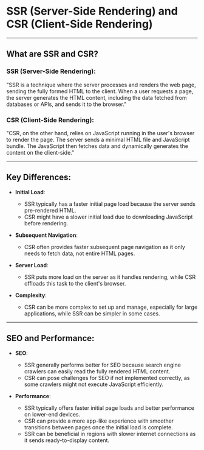 # SSR (Server-Side Rendering) and CSR (Client-Side Rendering)

---

## What are SSR and CSR?

### SSR (Server-Side Rendering):
"SSR is a technique where the server processes and renders the web page, sending the fully formed HTML to the client. When a user requests a page, the server generates the HTML content, including the data fetched from databases or APIs, and sends it to the browser."

### CSR (Client-Side Rendering):
"CSR, on the other hand, relies on JavaScript running in the user's browser to render the page. The server sends a minimal HTML file and JavaScript bundle. The JavaScript then fetches data and dynamically generates the content on the client-side."

---

## Key Differences:

- **Initial Load**:
  - SSR typically has a faster initial page load because the server sends pre-rendered HTML.
  - CSR might have a slower initial load due to downloading JavaScript before rendering.

- **Subsequent Navigation**:
  - CSR often provides faster subsequent page navigation as it only needs to fetch data, not entire HTML pages.

- **Server Load**:
  - SSR puts more load on the server as it handles rendering, while CSR offloads this task to the client's browser.

- **Complexity**:
  - CSR can be more complex to set up and manage, especially for large applications, while SSR can be simpler in some cases.

---

## SEO and Performance:

- **SEO**:
  - SSR generally performs better for SEO because search engine crawlers can easily read the fully rendered HTML content.
  - CSR can pose challenges for SEO if not implemented correctly, as some crawlers might not execute JavaScript efficiently.

- **Performance**:
  - SSR typically offers faster initial page loads and better performance on lower-end devices.
  - CSR can provide a more app-like experience with smoother transitions between pages once the initial load is complete.
  - SSR can be beneficial in regions with slower internet connections as it sends ready-to-display content.
